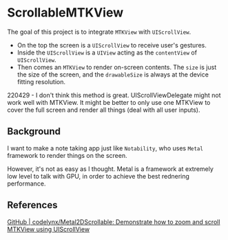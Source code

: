 # ScrollableMTKView

The goal of this project is to integrate `MTKView` with `UIScrollView`.

* On the top the screen is a `UIScrollView` to receive user's gestures.
* Inside the `UIScrollView` is a `UIView` acting as the `contentView` of `UIScrollView`.  
* Then comes an `MTKView` to render on-screen contents. The `size` is just the size of the screen, and the `drawableSize` is always at the device fitting resolution.

220429 - I don't think this method is great. UIScrollViewDelegate might not work well with MTKView. It might be better to only use one MTKView to cover the full screen and render all things (deal with all user inputs).

## Background

I want to make a note taking app just like `Notability`, who uses `Metal` framework to render things on the screen.

However, it's not as easy as I thought. Metal is a framework at extremely low level to talk with GPU, in order to achieve the best rednering performance.

## References

[GitHub | codelynx/Metal2DScrollable: Demonstrate how to zoom and scroll MTKView using UIScrollView](https://github.com/codelynx/Metal2DScrollable)
